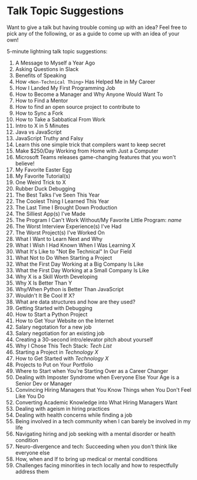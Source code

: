 # Talk Topic Suggestions

Want to give a talk but having trouble coming up with an idea? Feel free to pick any of the following, or as a guide to come up with an idea of your own!

5-minute lightning talk topic suggestions:

1. A Message to Myself a Year Ago
1. Asking Questions in Slack
1. Benefits of Speaking
1. How `<Non-Technical Thing>` Has Helped Me in My Career
1. How I Landed My First Programming Job
1. How to Become a Manager and Why Anyone Would Want To
1. How to Find a Mentor
1. How to find an open source project to contribute to
1. How to Sync a Fork
1. How to Take a Sabbatical From Work
1. Intro to X in 5 Minutes
1. Java vs JavaScript
1. JavaScript Truthy and Falsy
1. Learn this one simple trick that compilers want to keep secret
1. Make $250/Day Working from Home with Just a Computer
1. Microsoft Teams releases game-changing features that you won't believe!
1. My Favorite Easter Egg
1. My Favorite Tutorial(s)
1. One Weird Trick to X
1. Rubber Duck Debugging
1. The Best Talks I've Seen This Year
1. The Coolest Thing I Learned This Year
1. The Last Time I Brought Down Production
1. The Silliest App(s) I've Made
1. The Program I Can't Work Without/My Favorite Little Program: _name_
1. The Worst Interview Experience(s) I've Had
1. The Worst Project(s) I've Worked On
1. What I Want to Learn Next and Why
1. What I Wish I Had Known When I Was Learning X
1. What It's Like to "Not Be Technical" In Our Field
1. What Not to Do When Starting a Project
1. What the First Day Working at a Big Company Is Like
1. What the First Day Working at a Small Company Is Like
1. Why X is a Skill Worth Developing
1. Why X Is Better Than Y
1. Why/When Python is Better Than JavaScript
1. Wouldn't It Be Cool If X?
1. What are data structures and how are they used?
1. Getting Started with Debugging
1. How to Start a Python Project
1. How to Get Your Website on the Internet
1. Salary negotation for a new job
1. Salary negotiation for an existing job
1. Creating a 30-second intro/elevator pitch about yourself
1. Why I Chose This Tech Stack: _Tech List_
1. Starting a Project in _Technology X_
1. How to Get Started with _Technology X_
1. Projects to Put on Your Portfolio
1. Where to Start when You're Starting Over as a Career Changer
1. Dealing with Imposter Syndrome when Everyone Else Your Age is a Senior Dev or Manager
1. Convincing Hiring Managers that You Know Things when You Don't Feel Like You Do
1. Converting Academic Knowledge into What Hiring Managers Want
1. Dealing with ageism in hiring practices
1. Dealing with health concerns while finding a job
1. Being involved in a tech community when I can barely be involved in my life
1. Navigating hiring and job seeking with a mental disorder or health condition
1. Neuro-divergence and tech: Succeeding when you don't think like everyone else
1. How, when and If to bring up medical or mental conditions
1. Challenges facing minorities in tech locally and how to respectfully address them
